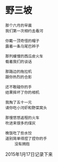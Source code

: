 
# 野三坡


	那个六月的早晨
	我们第一次相约去看河
	
	你戴一顶奇怪的帽子
	露着一条马尾巴辫子
	
	那列缓慢的西瓜皮火车
	载着我们的谈话

	那路边的拖拉机
	跟你热烈的合影

	还不敢碰你的手
	结果摔坏了你的相机

	我掏了五十一元
	请你吃小河虾和野菜窝头		

	那慢悠悠返程的火车
	吹进来很多的煤灰

	晚饭吃了些水饺		
	道别简单得捏了捏你的手
		没有拥抱

2015年1月17日记录下来